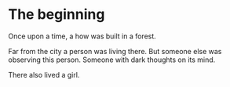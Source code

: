 # The beginning

Once upon a time, a how was built in a forest.

Far from the city a person was living there. But someone else was observing this person. Someone with dark thoughts on its mind.

There also lived a girl.
